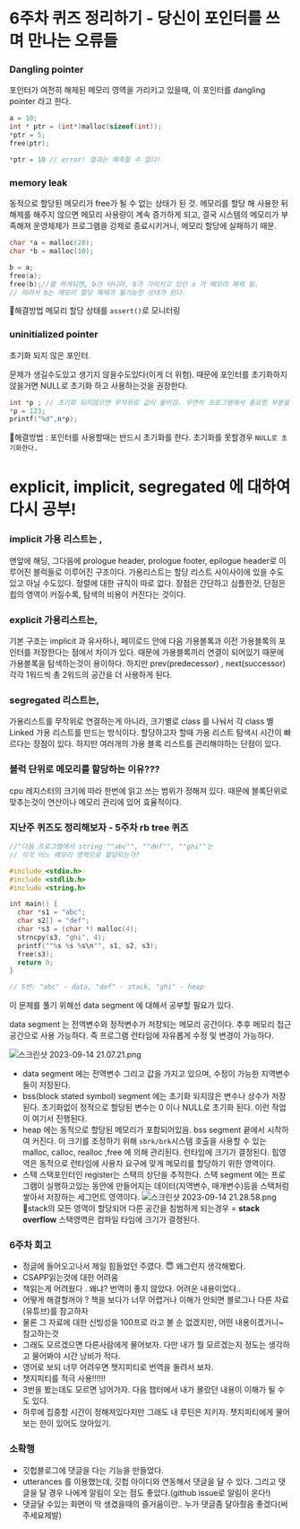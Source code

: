# 6주차 퀴즈 정리하기 - 당신이 포인터를 쓰며 만나는 오류들

### Dangling pointer

포인터가 여전히 해제된 메모리 영역을 가리키고 있을때, 이 포인터를 dangling pointer 라고 한다.

```c
a = 10;
int * ptr = (int*)malloc(sizeof(int));
*ptr = 5;
free(ptr);

*ptr = 10 // error! 결과는 예측할 수 없다!
```

### memory leak

동적으로 할당된 메모리가 free가 될 수 없는 상태가 된 것.
메모리를 할당 해 사용한 뒤 해제를 해주지 않으면 메모리 사용량이 계속 증가하게 되고, 결국 시스템의 메모리가 부족해져 운영체제가 프로그램을 강제로 종료시키거나, 메모리 할당에 실패하기 때문.

```c
char *a = malloc(20);
char *b = malloc(10);

b = a;
free(a);
free(b);//를 하게되면, b가 아니라, b가 가리키고 있던 a 가 메모리 해제 됨.
// 따라서 b는 메모리 할당 해제가 불가능한 상태가 된다.
```

👾해결방법
메모리 할당 상태를 `assert()`로 모니터링

### uninitialized pointer

초기화 되지 않은 포인터.

문제가 생길수도있고 생기지 않을수도있다(이게 더 위험).
때문에 포인터를 초기화하지 않을거면 NULL로 초기화 하고 사용하는것을 권장한다.

```c
int *p ; // 초기화 되지않으면 무작위로 값이 들어감. 우연히 프로그램에서 중요한 부분을 가리키게 된다면 ?
*p = 123;
printf("%d",n*p);
```

👾해결방법 : 포인터를 사용할때는 반드시 초기화를 한다. 초기화를 못할경우 `NULL로 초기화한다.`

# explicit, implicit, segregated 에 대하여 다시 공부!

### implicit 가용 리스트는 ,

맨앞에 해딩, 그다음에 prologue header, prologue footer, epilogue header로 이루어진 블럭들로 이루어진 구조이다. 가용리스트는 할당 리스트 사이사이에 있을 수도 있고 아닐 수도있다. 정렬에 대한 규칙이 따로 없다. 장점은 간단하고 심플한것, 단점은 힙의 영역이 커질수록, 탐색의 비용이 커진다는 것이다.

### explicit 가용리스트는,

기본 구조는 implicit 과 유사하나, 페이로드 안에 다음 가용블록과 이전 가용블록의 포인터를 저장한다는 점에서 차이가 있다. 때문에 가용블록끼리 연결이 되어있기 때문에 가용블록을 탐색하는것이 용이하다. 하지만 prev(predecessor) , next(successor) 각각 1워드씩 총 2워드의 공간을 더 사용하게 된다.

### segregated 리스트는,

가용리스트를 무작위로 연결하는게 아니라, 크기별로 class 를 나눠서 각 class 별 Linked 가용 리스트를 만드는 방식이다. 할당하고자 할때 가용 리스트 탐색시 시간이 빠르다는 장점이 있다. 하지만 여러개의 가용 블록 리스트를 관리해야하는 단점이 있다.

### 블럭 단위로 메모리를 할당하는 이유???

cpu 레지스터의 크기에 따라 한번에 읽고 쓰는 범위가 정해져 있다. 때문에 블록단위로 맞추는것이 연산이나 메모리 관리에 있어 효율적이다.

### 지난주 퀴즈도 정리해보자 - 5주차 rb tree 퀴즈

```c
//"다음 프로그램에서 string ""abc"", ""def"", ""ghi""는
// 각각 어느 메모리 영역으로 할당되는가?

#include <stdio.h>
#include <stdlib.h>
#include <string.h>

int main() {
  char *s1 = "abc";
  char s2[] = "def";
  char *s3 = (char *) malloc(4);
  strncpy(s3, "ghi", 4);
  printf(""%s %s %s\n"", s1, s2, s3);
  free(s3);
  return 0;
}

// 5번: "abc" - data, "def" - stack, "ghi" - heap
```

이 문제를 풀기 위해선 data segment 에 대해서 공부할 필요가 있다.

data segment 는 전역변수와 정적변수가 저장되는 메모리 공간이다. 추후 메모리 접근 공간으로 사용 가능하다. 즉 프로그램 런타임에 자유롭게 수정 및 변경이 가능하다.

![스크린샷 2023-09-14 21.07.21.png](../img/스크린샷%202023-09-14%2021.07.21.png)

- data segment 에는 전역변수 그리고 값을 가지고 있으며, 수정이 가능한 지역변수들이 저장된다.
- bss(block stated symbol) segment 에는 초기화 되지않은 변수나 상수가 저장된다. 초기화없이 정적으로 할당된 변수는 0 이나 NULL로 초기화 된다. 이런 작업이 여기서 진행된다.
- heap 에는 동적으로 할당된 메모리가 포함되어있음. bss segment 끝에서 시작하여 커진다. 이 크기를 조정하기 위해 `sbrk/brk`시스템 호출을 사용할 수 있는 malloc, calloc, realloc ,free 에 의해 관리된다.
  런타임에 크기가 결정된다.
  힙영역은 동적으로 런타임에 사용자 요구에 맞게 메모리를 할당하기 위한 영역이다.
- 스택 스택포인터인 register는 스택의 상단을 추적한다. 스택 segment 에는 프로그램이 실행하고있는 동안에 만들어지는 데이터(지역변수, 매개변수)등을 스택처럼 쌓아서 저장하는 세그먼트 영역이다.
  ![스크린샷 2023-09-14 21.28.58.png](../img/스크린샷%202023-09-14%2021.28.58.png)
  🔆stack의 모든 영역이 할당되어 다른 공간을 침범하게 되는경우 = **stack overflow**
  스택영역은 컴파일 타임에 크기가 결졍된다.

### 6주차 회고

- 정글에 들어오고나서 제일 힘들었던 주였다. 😇 왜그런지 생각해봤다.
- CSAPP읽는것에 대한 어려움
- 책읽는게 어려웠다 . 왜냐? 번역이 좋지 않았다. 어려운 내용이었다..
- 어떻게 해결할꺼야 ? 책을 보다가 너무 어렵거나 이해가 안되면 블로그나 다른 자료(유튜브)를 참고하자
- 물론 그 자료에 대한 신빙성을 100프로 라고 볼 순 없겠지만, 어떤 내용이겠거니~ 참고하는것
- 그래도 모르겠으면 다른사람에게 물어보자. 다만 내가 뭘 모르겠는지 정도는 생각하고 물어봐야 시간 낭비가 적다.
- 영어로 보되 너무 어려우면 챗지피티로 번역을 돌려서 보자.
- 챗지피티를 적극 사용!!!!!!
- 3번을 봤는데도 모르면 넘어가자. 다음 챕터에서 내가 몰랐던 내용이 이해가 될 수도 있다.
- 하루에 집중할 시간이 정해져있다지만 그래도 내 루틴은 지키자. 챗지피티에게 물어보는 한이 있어도 앉아있기.

### 소확행

- 깃헙블로그에 댓글을 다는 기능을 만들었다.
- utterances 를 이용했는데, 깃헙 아이디와 연동해서 댓글을 달 수 있다. 그리고 댓글을 달 경우 나에게 알림이 오는 점도 좋았다.(github issue로 알림이 온다!)
- 댓글달 수있는 화면이 딱 생겼을때의 즐거움이란.. 누가 댓글좀 달아줬음 좋겠다(써주세요제발)
